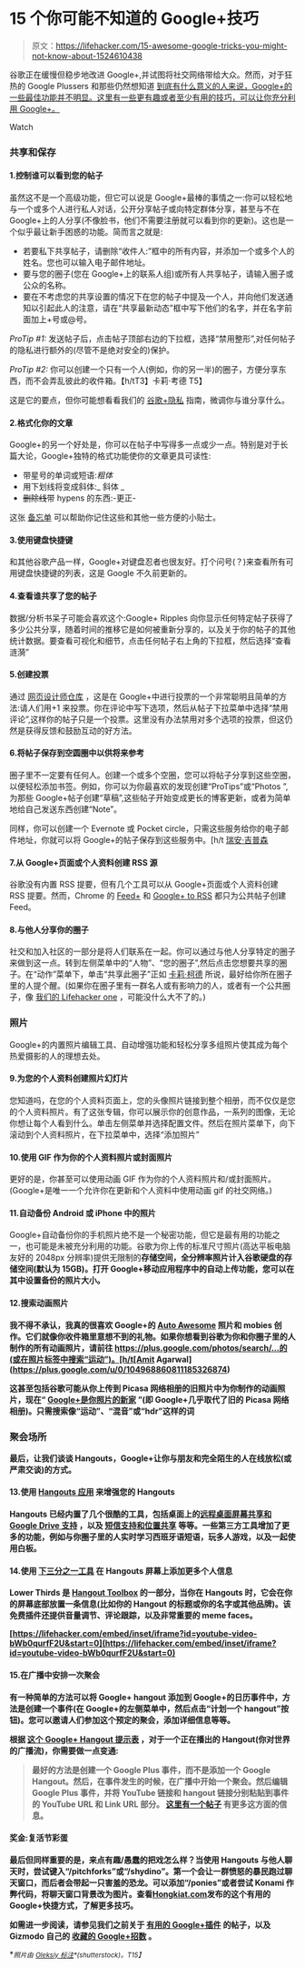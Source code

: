 # 15 个你可能不知道的 Google+技巧

> 原文：<https://lifehacker.com/15-awesome-google-tricks-you-might-not-know-about-1524610438>

谷歌正在缓慢但稳步地改进 Google+,并试图将社交网络带给大众。然而，对于狂热的 Google Plussers 和那些仍然想知道 [到底有什么意义的人来说，Google+的一些最佳功能并不明显。这里有一些更有趣或者至少有用的技巧，可以让你充分利用 Google+。](https://lifehacker.com/what-good-is-google-if-my-friends-dont-use-it-5863389)

Watch

### 共享和保存

#### 1.控制谁可以看到您的帖子

虽然这不是一个高级功能，但它可以说是 Google+最棒的事情之一:你可以轻松地与一个或多个人进行私人对话，公开分享帖子或向特定群体分享，甚至与不在 Google+上的人分享(不像脸书，他们不需要注册就可以看到你的更新)。这也是一个似乎最让新手困惑的功能。简而言之就是:

*   若要私下共享帖子，请删除“收件人:”框中的所有内容，并添加一个或多个人的姓名。您也可以输入电子邮件地址。
*   要与您的圈子(您在 Google+上的联系人组)或所有人共享帖子，请输入圈子或公众的名称。
*   要在不考虑您的共享设置的情况下在您的帖子中提及一个人，并向他们发送通知以引起此人的注意，请在“共享最新动态”框中写下他们的名字，并在名字前面加上+号或@号。

*ProTip #1:* 发送帖子后，点击帖子顶部右边的下拉框，选择“禁用整形”,对任何帖子的隐私进行额外的(尽管不是绝对安全的)保护。

*ProTip #2:* 你可以创建一个只有一个人(例如，你的另一半)的圈子，方便分享东西，而不会弄乱彼此的收件箱。【h/tT3】卡莉·考德 T5】

这是它的要点，但你可能想看看我们的 [谷歌+隐私](https://lifehacker.com/a-guide-to-google-privacy-and-information-control-5827683) 指南，微调你与谁分享什么。

#### 2.格式化你的文章

Google+的另一个好处是，你可以在帖子中写得多一点或少一点。特别是对于长篇大论，Google+独特的格式功能使你的文章更具可读性:

*   带星号的单词或短语:*粗体*
*   用下划线将变成斜体:_ 斜体 _
*   ~~删除线~~带 hypens 的东西:-更正-

这张 [备忘单](https://lifehacker.com/the-google-cheatsheet-is-a-quick-reference-to-using-go-5820794) 可以帮助你记住这些和其他一些方便的小贴士。

#### 3.使用键盘快捷键

和其他谷歌产品一样，Google+对键盘忍者也很友好。打个问号(？)来查看所有可用键盘快捷键的列表，这是 Google 不久前更新的。

#### 4.查看谁共享了您的帖子

数据/分析书呆子可能会喜欢这个:Google+ Ripples 向你显示任何特定帖子获得了多少公共分享，随着时间的推移它是如何被重新分享的，以及关于你的帖子的其他统计数据。要查看可视化和细节，点击任何帖子右上角的下拉框，然后选择“查看涟漪”

#### 5.创建投票

通过 [网页设计师仓库](http://www.webdesignerdepot.com/2011/11/25-google-tips-and-tricks/) ，这是在 Google+中进行投票的一个非常聪明且简单的方法:请人们用+1 来投票。你在评论中写下选项，然后从帖子下拉菜单中选择“禁用评论”,这样你的帖子只是一个投票。这里没有办法禁用对多个选项的投票，但这仍然是获得反馈和鼓励互动的好方法。

#### 6.将帖子保存到空圆圈中以供将来参考

圈子里不一定要有任何人。创建一个或多个空圈，您可以将帖子分享到这些空圈，以便轻松添加书签。例如，你可以为你最喜欢的发现创建“ProTips”或“Photos ”,为那些 Google+帖子创建“草稿”,这些帖子开始变成更长的博客更新，或者为简单地给自己发送东西创建“Note”。

同样，你可以创建一个 Evernote 或 Pocket circle，只需这些服务给你的电子邮件地址，你就可以将 Google+的帖子保存到这些服务中。[h/t [瑞安·吉普森](https://plus.google.com/u/0/113506898598086193893)

#### 7.从 Google+页面或个人资料创建 RSS 源

谷歌没有内置 RSS 提要，但有几个工具可以从 Google+页面或个人资料创建 RSS 提要。然而，Chrome 的 [Feed+](https://chrome.google.com/webstore/detail/feed%2B/eaiadkmgpppkonfodnepmoknpaphnlij/related?hl=en) 和 [Google+ to RSS](http://gplusrss.com/home/how_to_create_rss_feed_google_plus) 都只为公共帖子创建 Feed。

#### 8.与他人分享你的圈子

社交和加入社区的一部分是将人们联系在一起。你可以通过与他人分享特定的圈子来做到这一点。转到左侧菜单中的“人物”、“您的圈子”,然后点击您想要共享的圈子。在“动作”菜单下，单击“共享此圈子”正如 [卡莉·柯德](https://plus.google.com/u/0/109702519492065446787) 所说，最好给你所在圈子里的人提个醒。(如果你在圈子里有一群名人或有影响力的人，或者有一个公共圈子，像 [我们的 Lifehacker one](https://plus.google.com/+Lifehacker/posts/9bM1yBZmAt8) ，可能没什么大不了的。)

### 照片

Google+的内置照片编辑工具、自动增强功能和轻松分享多组照片使其成为每个热爱摄影的人的理想去处。

#### 9.为您的个人资料创建照片幻灯片

您知道吗，在您的个人资料页面上，您的头像照片链接到整个相册，而不仅仅是您的个人资料照片。有了这张专辑，你可以展示你的创意作品，一系列的图像，无论你想让每个人看到什么。单击左侧菜单并选择配置文件。然后在照片菜单下，向下滚动到个人资料照片，在下拉菜单中，选择“添加照片”

#### 10.使用 GIF 作为你的个人资料照片或封面照片

更好的是，你甚至可以使用动画 GIF 作为你的个人资料照片和/或封面照片。(Google+是唯一一个允许你在更新和个人资料中使用动画 gif 的社交网络。)

#### 11.自动备份 Android 或 iPhone 中的照片

Google+自动备份你的手机照片绝不是一个秘密功能，但它是最有用的功能之一，也可能是未被充分利用的功能。谷歌为你上传的标准尺寸照片(高达平板电脑友好的 2048px 分辨率)提供无限制的[](https://support.google.com/plus/answer/156348?hl=en)**存储空间，全分辨率照片计入谷歌硬盘的存储空间(默认为 15GB)。打开 Google+移动应用程序中的自动上传功能，您可以在其中设置备份的照片大小。**

#### **12.搜索动画照片**

**我不得不承认，我真的很喜欢 Google+的 [Auto Awesome](https://support.google.com/plus/answer/3113884?p=photos_auto_awesome&hl=en&authuser=0&rd=1) 照片和 mobies 创作。它们就像你收件箱里意想不到的礼物。如果你想看到谷歌为你和你圈子里的人制作的所有动画照片，请前往 https://plus.google.com/photos/search/…的(或在照片标签中搜索“运动”)。[h/t[Amit Agarwal](https://plus.google.com/u/0/104968860811185326874)**

**这甚至包括谷歌可能从你上传到 Picasa 网络相册的旧照片中为你制作的动画照片，现在“ [Google+是你照片的新家](https://support.google.com/picasa/answer/1321133?hl=en) ”(即 Google+几乎取代了旧的 Picasa 网络相册)。只需搜索像“运动”、“混音”或“hdr”这样的词**

### **聚会场所**

**最后，让我们谈谈 Hangouts，Google+让你与朋友和完全陌生的人在线放松(或严肃交谈)的方式。**

#### **13.使用 [Hangouts 应用](http://hangoutapps.com/) 来增强您的 Hangouts**

**Hangouts 已经内置了几个很酷的工具，包括桌面上的[远程桌面](http://lifehacker.com/google-hangouts-get-remote-desktops-to-make-troubleshoo-487168873)[屏幕共享和 Google Drive 支持](https://lifehacker.com/google-hangouts-adds-screen-sharing-google-docs-colla-5842191) ，以及 [短信支持和位置共享](https://lifehacker.com/google-hangouts-with-sms-support-and-location-sharing-n-1460366289) 等等。一些第三方工具增加了更多的功能，例如与你圈子里的人实时学习西班牙语短语，玩多人游戏，以及一起使用白板。**

#### **14.使用 [下三分之一工具](http://socialsolutionscollective.com/google-plus-lower-thirds-hangouts/) 在 Hangouts 屏幕上添加更多个人信息**

**Lower Thirds 是 [Hangout Toolbox](http://hangouttoolbox.com/) 的一部分，当你在 Hangouts 时，它会在你的屏幕底部放置一条信息(比如你的 Hangout 的标题或你的名字或其他品牌)。该免费插件还提供音量调节、评论跟踪，以及非常重要的 meme faces。**

 **[https://lifehacker.com/embed/inset/iframe?id=youtube-video-bWb0qurfF2U&start=0](https://lifehacker.com/embed/inset/iframe?id=youtube-video-bWb0qurfF2U&start=0)** 

#### **15.在广播中安排一次聚会**

**有一种简单的方法可以将 Google+ hangout 添加到 Google+的日历事件中，方法是创建一个事件(在 Google+的左侧菜单中，然后点击“计划一个 hangout”按钮)。您可以邀请人们参加这个预定的聚会，添加详细信息等等。**

**根据 [这个 Google+ Hangout 提示表](https://docs.google.com/document/d/13LQkWSH104pwgjWvIXpXf6O8wi23zPG4hzcJ9I32in0/edit#bookmark=id.81cc6q6e9c74) ，对于一个正在播出的 Hangout(你对世界的广播流)，你需要做一点变通:**

> **最好的方法是创建一个 Google Plus 事件，而不是添加一个 Google Hangout。然后，在事件发生的时候，在广播中开始一个聚会。然后编辑 Google Plus 事件，并将 YouTube 链接和 hangout 链接分别粘贴到事件的 YouTube URL 和 Link URL 部分。 [这里有一个帖子](https://plus.google.com/+NatalieVillalobos/posts/a1sgtv91skA) 有更多这方面的信息。**

#### **奖金:复活节彩蛋**

**最后但同样重要的是，来点有趣/愚蠢的把戏怎么样？当使用 Hangouts 与他人聊天时，尝试键入“/pitchforks”或“/shydino”。第一个会让一群愤怒的暴民跑过聊天窗口，而后者会带起一只害羞的恐龙。可以添加“/ponies”或者尝试 Konami 作弊代码，将聊天窗口背景改为图片。查看[Hongkiat.com](http://www.hongkiat.com/blog/gplus-shortcuts-tips-tricks/)发布的这个有用的 Google+快捷方式，了解更多技巧。**

**如需进一步阅读，请参见我们之前关于 [有用的 Google+插件](https://lifehacker.com/how-do-i-make-the-most-of-google-5822167) 的帖子，以及 Gizmodo 自己的 [收藏的 Google+招数](http://gizmodo.com/10-tricks-to-make-yourself-a-google-master-500513750) 。**

**<small>*照片由*</small> [<small>*Oleksiy 标注*</small>](http://www.shutterstock.com/pic-142615762/stock-photo-black-silk-magic-hat-with-red-ribbon-and-magic-wand-stick-isolated-on-white-background-with.html?src=LtdMYhGXOXeZ3ztD7jqV0g-2-13)<small>*(shutterstock)。*T15】</small>**